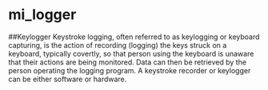 # mi_logger

##Keylogger 
Keystroke logging, often referred to as keylogging or keyboard capturing, is the action of recording (logging) the keys struck on a keyboard, typically covertly, so that person using the keyboard is unaware that their actions are being monitored. Data can then be retrieved by the person operating the logging program. A keystroke recorder or keylogger can be either software or hardware.